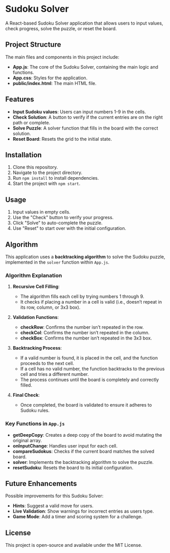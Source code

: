 # Sudoku Solver

A React-based Sudoku Solver application that allows users to input values, check progress, solve the puzzle, or reset the board.

## Project Structure

The main files and components in this project include:

- **App.js**: The core of the Sudoku Solver, containing the main logic and functions.
- **App.css**: Styles for the application.
- **public/index.html**: The main HTML file.

## Features

- **Input Sudoku values**: Users can input numbers 1-9 in the cells.
- **Check Solution**: A button to verify if the current entries are on the right path or complete.
- **Solve Puzzle**: A solver function that fills in the board with the correct solution.
- **Reset Board**: Resets the grid to the initial state.

## Installation

1. Clone this repository.
2. Navigate to the project directory.
3. Run `npm install` to install dependencies.
4. Start the project with `npm start`.

## Usage

1. Input values in empty cells.
2. Use the "Check" button to verify your progress.
3. Click "Solve" to auto-complete the puzzle.
4. Use "Reset" to start over with the initial configuration.

## Algorithm

This application uses a **backtracking algorithm** to solve the Sudoku puzzle, implemented in the `solver` function within `App.js`.

### Algorithm Explanation

1. **Recursive Cell Filling**:
   - The algorithm fills each cell by trying numbers 1 through 9.
   - It checks if placing a number in a cell is valid (i.e., doesn’t repeat in its row, column, or 3x3 box).

2. **Validation Functions**:
   - **checkRow**: Confirms the number isn’t repeated in the row.
   - **checkCol**: Confirms the number isn’t repeated in the column.
   - **checkBox**: Confirms the number isn’t repeated in the 3x3 box.

3. **Backtracking Process**:
   - If a valid number is found, it is placed in the cell, and the function proceeds to the next cell.
   - If a cell has no valid number, the function backtracks to the previous cell and tries a different number.
   - The process continues until the board is completely and correctly filled.

4. **Final Check**:
   - Once completed, the board is validated to ensure it adheres to Sudoku rules.

### Key Functions in `App.js`

- **getDeepCopy**: Creates a deep copy of the board to avoid mutating the original array.
- **onInputChange**: Handles user input for each cell.
- **compareSudokus**: Checks if the current board matches the solved board.
- **solver**: Implements the backtracking algorithm to solve the puzzle.
- **resetSudoku**: Resets the board to its initial configuration.

## Future Enhancements

Possible improvements for this Sudoku Solver:
- **Hints**: Suggest a valid move for users.
- **Live Validation**: Show warnings for incorrect entries as users type.
- **Game Mode**: Add a timer and scoring system for a challenge.

## License

This project is open-source and available under the MIT License.
